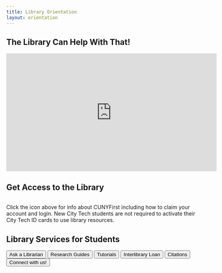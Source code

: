 ```yaml
---
title: Library Orientation
layout: orientation
---
```

<h2>The Library Can Help With That! </h2>
<iframe width="556" height="311" src="https://www.youtube.com/embed/FVrbthseTL0" title="The Library Can Help With That!" frameborder="0" allow="accelerometer; autoplay; clipboard-write; encrypted-media; gyroscope; picture-in-picture; web-share" referrerpolicy="strict-origin-when-cross-origin" allowfullscreen></iframe>

<h2>Get Access to the Library</h2>

<div class="card">
<div class="card-body"><img src=""></div>
<div class="card-footer">
  <p class="card-text">Click the icon above for info about CUNYFirst including how to claim your account and login. New City Tech students are not required to activate their City Tech ID cards to use library resources.</p>
</div>
</div>

<h2>Library Services for Students</h2>
<div class="btn-group-vertical" role="group" aria-label="Vertical button group">
  <button type="button" class="btn btn-primary">Ask a Librarian</button>
  <button type="button" class="btn btn-primary">Research Guides</button>
  <button type="button" class="btn btn-primary">Tutorials</button>
  <button type="button" class="btn btn-primary">Interlibrary Loan</button>
  <button type="button" class="btn btn-primary">Citations</button>
  <button type="button" class="btn btn-primary">Connect with us!</button>
</div>
